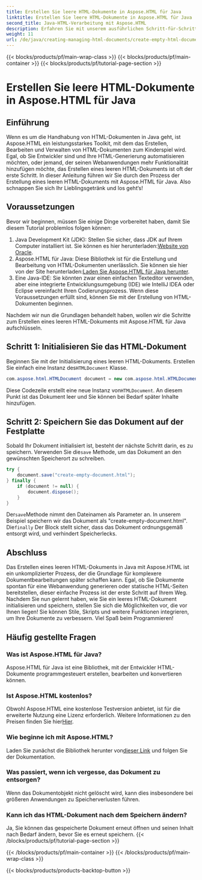```yaml
---
title: Erstellen Sie leere HTML-Dokumente in Aspose.HTML für Java
linktitle: Erstellen Sie leere HTML-Dokumente in Aspose.HTML für Java
second_title: Java-HTML-Verarbeitung mit Aspose.HTML
description: Erfahren Sie mit unserem ausführlichen Schritt-für-Schritt-Tutorial, wie Sie mit Aspose.HTML leere HTML-Dokumente in Java erstellen. Es ist ideal für Entwickler aller Niveaus.
weight: 11
url: /de/java/creating-managing-html-documents/create-empty-html-documents/
---
```


{{< blocks/products/pf/main-wrap-class >}}
{{< blocks/products/pf/main-container >}}
{{< blocks/products/pf/tutorial-page-section >}}

# Erstellen Sie leere HTML-Dokumente in Aspose.HTML für Java

## Einführung
Wenn es um die Handhabung von HTML-Dokumenten in Java geht, ist Aspose.HTML ein leistungsstarkes Toolkit, mit dem das Erstellen, Bearbeiten und Verwalten von HTML-Dokumenten zum Kinderspiel wird. Egal, ob Sie Entwickler sind und Ihre HTML-Generierung automatisieren möchten, oder jemand, der seinen Webanwendungen mehr Funktionalität hinzufügen möchte, das Erstellen eines leeren HTML-Dokuments ist oft der erste Schritt. In dieser Anleitung führen wir Sie durch den Prozess der Erstellung eines leeren HTML-Dokuments mit Aspose.HTML für Java. Also schnappen Sie sich Ihr Lieblingsgetränk und los geht‘s!
## Voraussetzungen
Bevor wir beginnen, müssen Sie einige Dinge vorbereitet haben, damit Sie diesem Tutorial problemlos folgen können:
1.  Java Development Kit (JDK): Stellen Sie sicher, dass JDK auf Ihrem Computer installiert ist. Sie können es hier herunterladen:[Website von Oracle](https://www.oracle.com/java/technologies/javase-jdk11-downloads.html).
2. Aspose.HTML für Java: Diese Bibliothek ist für die Erstellung und Bearbeitung von HTML-Dokumenten unerlässlich. Sie können sie hier von der Site herunterladen:[Laden Sie Aspose.HTML für Java herunter](https://releases.aspose.com/html/java/).
3. Eine Java-IDE: Sie könnten zwar einen einfachen Texteditor verwenden, aber eine integrierte Entwicklungsumgebung (IDE) wie IntelliJ IDEA oder Eclipse vereinfacht Ihren Codierungsprozess.
Wenn diese Voraussetzungen erfüllt sind, können Sie mit der Erstellung von HTML-Dokumenten beginnen.

Nachdem wir nun die Grundlagen behandelt haben, wollen wir die Schritte zum Erstellen eines leeren HTML-Dokuments mit Aspose.HTML für Java aufschlüsseln.
## Schritt 1: Initialisieren Sie das HTML-Dokument
Beginnen Sie mit der Initialisierung eines leeren HTML-Dokuments.
 Erstellen Sie einfach eine Instanz des`HTMLDocument` Klasse.
```java
com.aspose.html.HTMLDocument document = new com.aspose.html.HTMLDocument();
```
 Diese Codezeile erstellt eine neue Instanz von`HTMLDocument`. An diesem Punkt ist das Dokument leer und Sie können bei Bedarf später Inhalte hinzufügen.
## Schritt 2: Speichern Sie das Dokument auf der Festplatte
Sobald Ihr Dokument initialisiert ist, besteht der nächste Schritt darin, es zu speichern.
 Verwenden Sie die`save` Methode, um das Dokument an den gewünschten Speicherort zu schreiben.
```java
try {
    document.save("create-empty-document.html");
} finally {
    if (document != null) {
        document.dispose();
    }
}
```
 Der`save`Methode nimmt den Dateinamen als Parameter an. In unserem Beispiel speichern wir das Dokument als "create-empty-document.html". Die`finally` Der Block stellt sicher, dass das Dokument ordnungsgemäß entsorgt wird, und verhindert Speicherlecks.
## Abschluss
Das Erstellen eines leeren HTML-Dokuments in Java mit Aspose.HTML ist ein unkomplizierter Prozess, der die Grundlage für komplexere Dokumentbearbeitungen später schaffen kann. Egal, ob Sie Dokumente spontan für eine Webanwendung generieren oder statische HTML-Seiten bereitstellen, dieser einfache Prozess ist der erste Schritt auf Ihrem Weg. 
Nachdem Sie nun gelernt haben, wie Sie ein leeres HTML-Dokument initialisieren und speichern, stellen Sie sich die Möglichkeiten vor, die vor Ihnen liegen! Sie können Stile, Skripts und weitere Funktionen integrieren, um Ihre Dokumente zu verbessern. Viel Spaß beim Programmieren!
## Häufig gestellte Fragen
### Was ist Aspose.HTML für Java?
Aspose.HTML für Java ist eine Bibliothek, mit der Entwickler HTML-Dokumente programmgesteuert erstellen, bearbeiten und konvertieren können.
### Ist Aspose.HTML kostenlos?
Obwohl Aspose.HTML eine kostenlose Testversion anbietet, ist für die erweiterte Nutzung eine Lizenz erforderlich. Weitere Informationen zu den Preisen finden Sie hier[Hier](https://purchase.aspose.com/buy).
### Wie beginne ich mit Aspose.HTML?
 Laden Sie zunächst die Bibliothek herunter von[dieser Link](https://releases.aspose.com/html/java/) und folgen Sie der Dokumentation.
### Was passiert, wenn ich vergesse, das Dokument zu entsorgen?
Wenn das Dokumentobjekt nicht gelöscht wird, kann dies insbesondere bei größeren Anwendungen zu Speicherverlusten führen.
### Kann ich das HTML-Dokument nach dem Speichern ändern?
Ja, Sie können das gespeicherte Dokument erneut öffnen und seinen Inhalt nach Bedarf ändern, bevor Sie es erneut speichern.
{{< /blocks/products/pf/tutorial-page-section >}}

{{< /blocks/products/pf/main-container >}}
{{< /blocks/products/pf/main-wrap-class >}}

{{< blocks/products/products-backtop-button >}}
